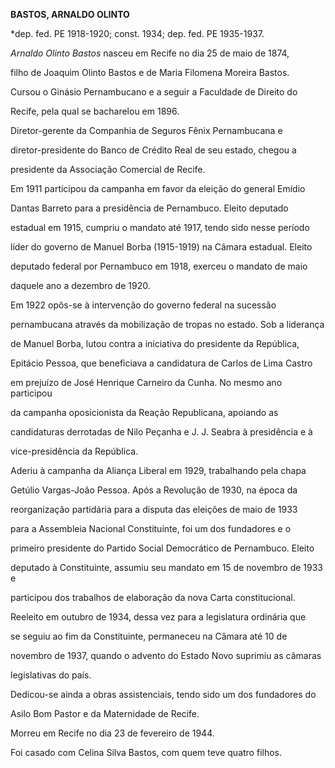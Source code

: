 **BASTOS, A****RNALDO O****LINTO**



\*dep. fed. PE 1918-1920; const. 1934; dep. fed. PE 1935-1937.



*Arnaldo Olinto Bastos* nasceu em Recife no dia 25 de maio de 1874,

filho de Joaquim Olinto Bastos e de Maria Filomena Moreira Bastos.



Cursou o Ginásio Pernambucano e a seguir a Faculdade de Direito do

Recife, pela qual se bacharelou em 1896.



Diretor-gerente da Companhia de Seguros Fênix Pernambucana e

diretor-presidente do Banco de Crédito Real de seu estado, chegou a

presidente da Associação Comercial de Recife.



Em 1911 participou da campanha em favor da eleição do general Emídio

Dantas Barreto para a presidência de Pernambuco. Eleito deputado

estadual em 1915, cumpriu o mandato até 1917, tendo sido nesse período

líder do governo de Manuel Borba (1915-1919) na Câmara estadual. Eleito

deputado federal por Pernambuco em 1918, exerceu o mandato de maio

daquele ano a dezembro de 1920.



Em 1922 opôs-se à intervenção do governo federal na sucessão

pernambucana através da mobilização de tropas no estado. Sob a liderança

de Manuel Borba, lutou contra a iniciativa do presidente da República,

Epitácio Pessoa, que beneficiava a candidatura de Carlos de Lima Castro

em prejuízo de José Henrique Carneiro da Cunha. No mesmo ano participou

da campanha oposicionista da Reação Republicana, apoiando as

candidaturas derrotadas de Nilo Peçanha e J. J. Seabra à presidência e à

vice-presidência da República.



Aderiu à campanha da Aliança Liberal em 1929, trabalhando pela chapa

Getúlio Vargas-João Pessoa. Após a Revolução de 1930, na época da

reorganização partidária para a disputa das eleições de maio de 1933

para a Assembleia Nacional Constituinte, foi um dos fundadores e o

primeiro presidente do Partido Social Democrático de Pernambuco. Eleito

deputado à Constituinte, assumiu seu mandato em 15 de novembro de 1933 e

participou dos trabalhos de elaboração da nova Carta constitucional.

Reeleito em outubro de 1934, dessa vez para a legislatura ordinária que

se seguiu ao fim da Constituinte, permaneceu na Câmara até 10 de

novembro de 1937, quando o advento do Estado Novo suprimiu as câmaras

legislativas do país.



Dedicou-se ainda a obras assistenciais, tendo sido um dos fundadores do

Asilo Bom Pastor e da Maternidade de Recife.



Morreu em Recife no dia 23 de fevereiro de 1944.



Foi casado com Celina Silva Bastos, com quem teve quatro filhos.



